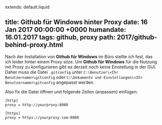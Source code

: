 extends: default.liquid

title: Github für Windows hinter Proxy
date:       16 Jan 2017 00:00:00 +0000
humandate:  16.01.2017
tags: github, proxy
path: 2017/github-behind-proxy.html
---

Nach der Installation von **Github für Windows** im Büro stellte ich fest, das ich leider hinter einem Proxy sitze. Um **Github für Windows** für die Nutzung mit Proxy zu konfigurieren gibt es derzeit noch keine Einstellung in der GUI.
Daher muss die Datei `.gitconfig` unter `C:\Benutzer\<Ihr Benutzername>\gitconfig` oder `C:\Dokumente und Einstellungen\<Ihr Benutzername>\gitconfig` angepasst werden.

Also fix die Datei öffnen und folgende Zeilen (anpassen) einfügen:

```
[http]
proxy = http://yourproxy:8080

[https]
proxy = https://yourproxy.com:8080
```